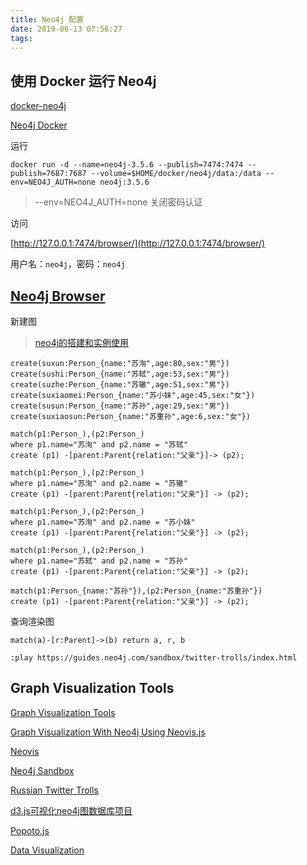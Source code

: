 ```yaml
---
title: Neo4j 配置
date: 2019-06-13 07:56:27
tags:
---
```




## 使用 Docker 运行 Neo4j

[docker-neo4j](https://github.com/neo4j/docker-neo4j)

[Neo4j Docker](https://hub.docker.com/_/neo4j)



运行

```shell
docker run -d --name=neo4j-3.5.6 --publish=7474:7474 --publish=7687:7687 --volume=$HOME/docker/neo4j/data:/data --env=NEO4J_AUTH=none neo4j:3.5.6
```

>--env=NEO4J_AUTH=none 关闭密码认证



访问

[http://127.0.0.1:7474/browser/](http://127.0.0.1:7474/browser/)

用户名：`neo4j`，密码：`neo4j`



## [Neo4j Browser](https://github.com/neo4j/neo4j-browser)

新建图

> [neo4j的搭建和实例使用](https://blog.csdn.net/u010086122/article/details/82390945)

```
create(suxun:Person_{name:"苏洵",age:80,sex:"男"})
create(sushi:Person_{name:"苏轼",age:53,sex:"男"})
create(suzhe:Person_{name:"苏辙",age:51,sex:"男"})
create(suxiaomei:Person_{name:"苏小妹",age:45,sex:"女"})
create(susun:Person_{name:"苏孙",age:29,sex:"男"})
create(suxiaosun:Person_{name:"苏重孙",age:6,sex:"女"})
```

```
match(p1:Person_),(p2:Person_)
where p1.name="苏洵" and p2.name = "苏轼"
create (p1) -[parent:Parent{relation:"父亲"}]-> (p2);

match(p1:Person_),(p2:Person_)
where p1.name="苏洵" and p2.name = "苏辙"
create (p1) -[parent:Parent{relation:"父亲"}] -> (p2);
 
match(p1:Person_),(p2:Person_)
where p1.name="苏洵" and p2.name = "苏小妹"
create (p1) -[parent:Parent{relation:"父亲"}] -> (p2);
 
match(p1:Person_),(p2:Person_)
where p1.name="苏轼" and p2.name = "苏孙"
create (p1) -[parent:Parent{relation:"父亲"}] -> (p2);
 
match(p1:Person_{name:"苏孙"}),(p2:Person_{name:"苏重孙"})
create (p1) -[parent:Parent{relation:"父亲"}] -> (p2);
```



查询渲染图

```
match(a)-[r:Parent]->(b) return a, r, b
```



```
:play https://guides.neo4j.com/sandbox/twitter-trolls/index.html
```



## Graph Visualization Tools

[Graph Visualization Tools](https://neo4j.com/developer/tools-graph-visualization/#_howto_graph_visualization_step_by_step)

[Graph Visualization With Neo4j Using Neovis.js](https://medium.com/neo4j/graph-visualization-with-neo4j-using-neovis-js-a2ecaaa7c379)

[Neovis](https://github.com/neo4j-contrib/neovis.js)

[Neo4j Sandbox](https://neo4j.com/sandbox-v2/)

[Russian Twitter Trolls](https://guides.neo4j.com/sandbox/twitter-trolls/index.html)

[d3.js可视化neo4j图数据库项目](https://blog.csdn.net/qq_34414916/article/details/81168275)

[Popoto.js](https://github.com/Nhogs/popoto)

[Data Visualization](https://medium.com/neo4j/tagged/data-visualization)